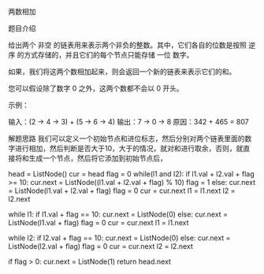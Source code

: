 两数相加

题目介绍

给出两个 非空 的链表用来表示两个非负的整数。其中，它们各自的位数是按照 逆序 的方式存储的，并且它们的每个节点只能存储 一位 数字。

如果，我们将这两个数相加起来，则会返回一个新的链表来表示它们的和。

您可以假设除了数字 0 之外，这两个数都不会以 0 开头。

示例：

输入：(2 -> 4 -> 3) + (5 -> 6 -> 4)
输出：7 -> 0 -> 8
原因：342 + 465 = 807

解题思路
我们可以定义一个初始节点和进位标志，然后分别对两个链表里面的数字进行相加，然后判断是否大于10，大于的情况，就对和进行取余，否则，就直接将和生成一个节点，然后将它添加到初始节点后，

 head = ListNode()
 cur = head
 flag = 0
 while(l1 and l2):
 	if l1.val + l2.val + flag >= 10:
		cur.next = ListNode((l1.val + l2.val + flag) % 10)
        flag = 1
    else:
        cur.next = ListNode(l1.val + l2.val + flag)
        flag = 0
    cur = cur.next
    l1 = l1.next
    l2 = l2.next
	
 while l1:
    if l1.val + flag == 10:
    	cur.next = ListNode(0)
    else:
        cur.next = ListNode(l1.val + flag)
        flag = 0
    cur = cur.next
    l1 = l1.next
          
 while l2:
    if l2.val + flag == 10:
    	cur.next = ListNode(0)
    else:
    	cur.next = ListNode(l2.val + flag)
        flag = 0
    cur = cur.next
    l2 = l2.next
          
if flag > 0:
  	cur.next = ListNode(1)
return head.next
